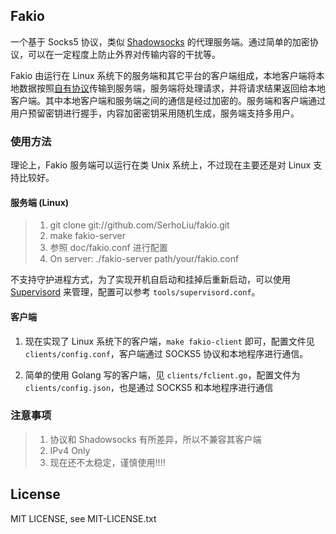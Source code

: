 ## Fakio

一个基于 Socks5 协议，类似 [Shadowsocks][1] 的代理服务端。通过简单的加密协议，可以在一定程度上防止外界对传输内容的干扰等。

Fakio 由运行在 Linux 系统下的服务端和其它平台的客户端组成，本地客户端将本地数据按照[自有协议][2]传输到服务端，服务端将处理请求，并将请求结果返回给本地客户端。其中本地客户端和服务端之间的通信是经过加密的。服务端和客户端通过用户预留密钥进行握手，内容加密密钥采用随机生成，服务端支持多用户。

### 使用方法

理论上，Fakio 服务端可以运行在类 Unix 系统上，不过现在主要还是对 Linux 支持比较好。

#### 服务端 (Linux)

> 1. git clone git://github.com/SerhoLiu/fakio.git
> 2. make fakio-server
> 3. 参照 doc/fakio.conf 进行配置
> 4. On server: ./fakio-server path/your/fakio.conf

不支持守护进程方式，为了实现开机自启动和挂掉后重新启动，可以使用 [Supervisord][3] 来管理，配置可以参考 `tools/supervisord.conf`。

#### 客户端

1. 现在实现了 Linux 系统下的客户端，`make fakio-client` 即可，配置文件见 `clients/config.conf`，客户端通过 SOCKS5 协议和本地程序进行通信。

2. 简单的使用 Golang 写的客户端，见 `clients/fclient.go`，配置文件为 `clients/config.json`，也是通过 SOCKS5 和本地程序进行通信

### 注意事项
> 1. 协议和 Shadowsocks 有所差异，所以不兼容其客户端
> 2. IPv4 Only
> 3. 现在还不太稳定，谨慎使用!!!!


## License

MIT LICENSE, see MIT-LICENSE.txt

[1]: https://github.com/clowwindy/shadowsocks
[2]: https://github.com/SerhoLiu/fakio/blob/master/docs/protocol.txt
[3]: http://supervisord.org/
